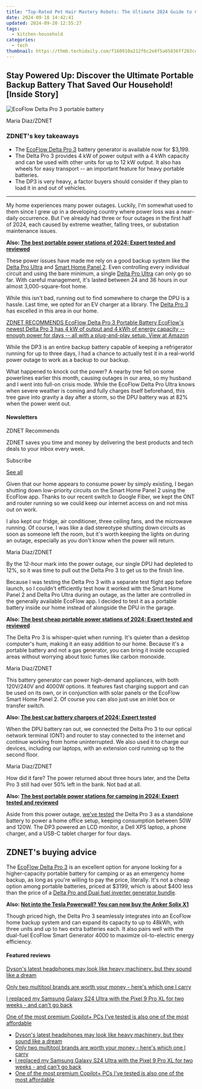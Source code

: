 ```yaml
---
title: "Top-Rated Pet Hair Mastery Robots: The Ultimate 2024 Guide to Choosing Your Perfect Roomba, Filterfox & More - Comprehensive Reviews by Tech Experts | Gizmodo"
date: 2024-09-18 14:42:41
updated: 2024-09-20 12:55:27
tags:
  - kitchen-household
categories:
  - tech
thumbnail: https://thmb.techidaily.com/f160910a212f6c2e8f5a65836ff203ce0f8a0fb9c3edf4656ba779c98a69f717.jpg
---
```


## Stay Powered Up: Discover the Ultimate Portable Backup Battery That Saved Our Household![Inside Story]

![EcoFlow Delta Pro 3 portable battery](https://www.zdnet.com/a/img/resize/493a0e14c2076aa82dd15d43be4c51552702595c/2024/06/20/9d465ec0-9e8c-4fee-b2aa-d5b5ce343244/2.jpg?auto=webp&width=1280)

Maria Diaz/ZDNET

### ZDNET's key takeaways  

* The [EcoFlow Delta Pro 3](https://buy.geni.us/Proxy.ashx?TSID=368250&GR%5FURL=https%3A%2F%2Fwww.amazon.com%2FEF-ECOFLOW-Expandable-Accessories-Emergencies%2Fdp%2FB0D14FMFZD%3Ftag%3Dzd-buy-button-20%26ascsubtag%3D%5F%5FCOM%5FCLICK%5FID%5F%5F%7C5c3a8946-cdd0-4a1e-aeeb-69a7a2257329%7Cdtp&dtb=1) battery generator is available now for $3,199.
* The Delta Pro 3 provides 4 kW of power output with a 4 kWh capacity and can be used with other units for up to 12 kW output. It also has wheels for easy transport -- an important feature for heavy portable batteries.
* The DP3 is very heavy, a factor buyers should consider if they plan to load it in and out of vehicles.

---

My home experiences many power outages. Luckily, I'm somewhat used to them since I grew up in a developing country where power loss was a near-daily occurrence. But I've already had three or four outages in the first half of 2024, each caused by extreme weather, falling trees, or substation maintenance issues.

**Also: [The best portable power stations of 2024: Expert tested and reviewed](https://www.zdnet.com/home-and-office/energy/best-portable-power-station/)**

These power issues have made me rely on a good backup system like the [Delta Pro Ultra](https://www.zdnet.com/home-and-office/energy/the-ecoflow-delta-pro-ultra-is-the-home-backup-system-we-needed-during-a-recent-storm/) and [Smart Home Panel 2](https://buy.geni.us/Proxy.ashx?TSID=368250&GR%5FURL=https%3A%2F%2Fwww.amazon.com%2FEF-ECOFLOW-Smart-Home-Panel%2Fdp%2FB0D14H686R%3Ftag%3Dzd-buy-button-20%26ascsubtag%3D%5F%5FCOM%5FCLICK%5FID%5F%5F%7C5c3a8946-cdd0-4a1e-aeeb-69a7a2257329%7Cdtp&dtb=1). Even controlling every individual circuit and using the bare minimum, a single [Delta Pro Ultra](https://buy.geni.us/Proxy.ashx?TSID=368250&GR%5FURL=https%3A%2F%2Fwww.amazon.com%2FEF-ECOFLOW-Expandable-Generator-Emergency%2Fdp%2FB0CQXMZ5BK%3Ftag%3Dzd-buy-button-20%26ascsubtag%3D%5F%5FCOM%5FCLICK%5FID%5F%5F%7C5c3a8946-cdd0-4a1e-aeeb-69a7a2257329%7Cdtp&dtb=1) can only go so far. With careful management, it's lasted between 24 and 36 hours in our almost 3,000-square-foot home.

While this isn't bad, running out to find somewhere to charge the DPU is a hassle. Last time, we opted for an EV charger at a library. The [Delta Pro 3](https://buy.geni.us/Proxy.ashx?TSID=368250&GR%5FURL=https%3A%2F%2Fwww.amazon.com%2FEF-ECOFLOW-Expandable-Accessories-Emergencies%2Fdp%2FB0D14FMFZD%3Fth%3D1%26tag%3Dzd-buy-button-20%26ascsubtag%3D%5F%5FCOM%5FCLICK%5FID%5F%5F%7C5c3a8946-cdd0-4a1e-aeeb-69a7a2257329%7Cdtp&dtb=1) has excelled in this area in our home.

[ZDNET RECOMMENDS EcoFlow Delta Pro 3 Portable Battery EcoFlow's newest Delta Pro 3 has 4 kW of output and 4 kWh of energy capacity -- enough power for days -- all with a plug-and-play setup. View at Amazon](https://buy.geni.us/Proxy.ashx?TSID=368250&GR%5FURL=https%3A%2F%2Fwww.amazon.com%2FEF-ECOFLOW-Expandable-Accessories-Emergencies%2Fdp%2FB0D14FMFZD%3Fth%3D1%26tag%3Dzd-buy-button-20%26ascsubtag%3D%5F%5FCOM%5FCLICK%5FID%5F%5F%7C5c3a8946-cdd0-4a1e-aeeb-69a7a2257329%7Cdtp&dtb=1)

While the DP3 is an entire backup battery capable of keeping a refrigerator running for up to three days, I had a chance to actually test it in a real-world power outage to work as a backup to our backup. 

What happened to knock out the power? A nearby tree fell on some powerlines earlier this month, causing outages in our area, so my husband and I went into full-on crisis mode. While the EcoFlow Delta Pro Ultra knows when severe weather is coming and fully charges itself beforehand, this tree gave into gravity a day after a storm, so the DPU battery was at 82% when the power went out.

#### Newsletters

ZDNET Recommends

ZDNET saves you time and money by delivering the best products and tech deals to your inbox every week.

 Subscribe

[See all](https://www.zdnet.com/newsletters/)

Given that our home appears to consume power by simply existing, I began shutting down low-priority circuits on the Smart Home Panel 2 using the EcoFlow app. Thanks to our recent switch to Google Fiber, we kept the ONT and router running so we could keep our internet access on and not miss out on work. 

I also kept our fridge, air conditioner, three ceiling fans, and the microwave running. Of course, I was like a dad stereotype shutting down circuits as soon as someone left the room, but it's worth keeping the lights on during an outage, especially as you don't know when the power will return.

Maria Diaz/ZDNET

By the 12-hour mark into the power outage, our single DPU had depleted to 12%, so it was time to pull out the Delta Pro 3 to get us to the finish line. 

Because I was testing the Delta Pro 3 with a separate test flight app before launch, so I couldn't efficiently test how it worked with the Smart Home Panel 2 and Delta Pro Ultra during an outage, as the latter are controlled in the generally available EcoFlow app. I decided to test it as a portable battery inside our home instead of alongside the DPU in the garage.

**Also: [The best cheap portable power stations of 2024: Expert tested and reviewed](https://www.zdnet.com/home-and-office/energy/best-cheap-portable-power-station/)**

The Delta Pro 3 is whisper-quiet when running. It's quieter than a desktop computer's hum, making it an easy addition to our home. Because it's a portable battery and not a gas generator, you can bring it inside occupied areas without worrying about toxic fumes like carbon monoxide. 

Maria Diaz/ZDNET

This battery generator can power high-demand appliances, with both 120V/240V and 4000W options. It features fast charging support and can be used on its own, or in conjunction with solar panels or the EcoFlow Smart Home Panel 2\. Of course you can also just use an inlet box or transfer switch. 

**Also: [The best car battery chargers of 2024: Expert tested](https://www.zdnet.com/home-and-office/energy/best-car-battery-charger/)**

When the DPU battery ran out, we connected the Delta Pro 3 to our optical network terminal (ONT) and router to stay connected to the internet and continue working from home uninterrupted. We also used it to charge our devices, including our laptops, with an extension cord running up to the second floor. 

Maria Diaz/ZDNET

How did it fare? The power returned about three hours later, and the Delta Pro 3 still had over 50% left in the bank. Not bad at all.

**Also: [The best portable power stations for camping in 2024: Expert tested and reviewed](https://www.zdnet.com/home-and-office/energy/best-portable-power-stations-for-camping/)**

Aside from this power outage, [we've tested](https://www.zdnet.com/home-and-office/energy/how-we-test-portable-power-stations/) the Delta Pro 3 as a standalone battery to power a home office setup, keeping consumption between 50W and 120W. The DP3 powered an LCD monitor, a Dell XPS laptop, a phone charger, and a USB-C tablet charger for four days. 

## ZDNET's buying advice

The [EcoFlow Delta Pro 3](https://buy.geni.us/Proxy.ashx?TSID=368250&GR%5FURL=https%3A%2F%2Fwww.amazon.com%2FEF-ECOFLOW-Expandable-Accessories-Emergencies%2Fdp%2FB0D14FMFZD%3Fth%3D1%26tag%3Dzd-buy-button-20%26ascsubtag%3D%5F%5FCOM%5FCLICK%5FID%5F%5F%7C5c3a8946-cdd0-4a1e-aeeb-69a7a2257329%7Cdtp&dtb=1) is an excellent option for anyone looking for a higher-capacity portable battery for camping or as an emergency home backup, as long as you're willing to pay the price, literally. It's not a cheap option among portable batteries, priced at $3199, which is about $400 less than the price of a [Delta Pro and Dual fuel inverter generator bundle](https://buy.geni.us/Proxy.ashx?TSID=368250&GR%5FURL=https%3A%2F%2Fwww.amazon.com%2FEF-ECOFLOW-Generator-High-Power-Appliances%2Fdp%2FB0BKGLCVRR%3Ftag%3Dzd-buy-button-20%26ascsubtag%3D%5F%5FCOM%5FCLICK%5FID%5F%5F%7C5c3a8946-cdd0-4a1e-aeeb-69a7a2257329%7Cdtp&dtb=1).

**Also: [Not into the Tesla Powerwall? You can now buy the Anker Solix X1](https://www.zdnet.com/home-and-office/energy/not-into-the-tesla-powerwall-you-can-now-buy-the-anker-solix-x1/)**

Though priced high, the Delta Pro 3 seamlessly integrates into an EcoFlow home backup system and can expand its capacity to up to 48kWh, with three units and up to two extra batteries each. It also pairs well with the dual-fuel EcoFlow Smart Generator 4000 to maximize oil-to-electric energy efficiency.

#### Featured reviews

[Dyson's latest headphones may look like heavy machinery, but they sound like a dream](https://www.zdnet.com/article/i-tested-dysons-500-flagship-headphones-and-theyre-more-competitive-than-expected/ "Dyson's latest headphones may look like heavy machinery, but they sound like a dream")

[Only two multitool brands are worth your money - here's which one I carry](https://www.zdnet.com/article/only-two-multitool-brands-are-worth-your-money-heres-which-one-i-carry/ "Only two multitool brands are worth your money - here's which one I carry")

[I replaced my Samsung Galaxy S24 Ultra with the Pixel 9 Pro XL for two weeks - and can't go back](https://www.zdnet.com/article/i-replaced-my-samsung-galaxy-s24-ultra-with-the-pixel-9-pro-xl-for-two-weeks-and-cant-go-back/ "I replaced my Samsung Galaxy S24 Ultra with the Pixel 9 Pro XL for two weeks - and can't go back")

[One of the most premium Copilot+ PCs I've tested is also one of the most affordable](https://www.zdnet.com/article/one-of-the-most-premium-copilot-pcs-ive-tested-is-also-one-of-the-most-affordable/ "One of the most premium Copilot+ PCs I've tested is also one of the most affordable")

* [Dyson's latest headphones may look like heavy machinery, but they sound like a dream](https://www.zdnet.com/article/i-tested-dysons-500-flagship-headphones-and-theyre-more-competitive-than-expected/ "Dyson's latest headphones may look like heavy machinery, but they sound like a dream")
* [Only two multitool brands are worth your money - here's which one I carry](https://www.zdnet.com/article/only-two-multitool-brands-are-worth-your-money-heres-which-one-i-carry/ "Only two multitool brands are worth your money - here's which one I carry")
* [I replaced my Samsung Galaxy S24 Ultra with the Pixel 9 Pro XL for two weeks - and can't go back](https://www.zdnet.com/article/i-replaced-my-samsung-galaxy-s24-ultra-with-the-pixel-9-pro-xl-for-two-weeks-and-cant-go-back/ "I replaced my Samsung Galaxy S24 Ultra with the Pixel 9 Pro XL for two weeks - and can't go back")
* [One of the most premium Copilot+ PCs I've tested is also one of the most affordable](https://www.zdnet.com/article/one-of-the-most-premium-copilot-pcs-ive-tested-is-also-one-of-the-most-affordable/ "One of the most premium Copilot+ PCs I've tested is also one of the most affordable")

<ins class="adsbygoogle"
     style="display:block"
     data-ad-format="autorelaxed"
     data-ad-client="ca-pub-7571918770474297"
     data-ad-slot="1223367746"></ins>



<ins class="adsbygoogle"
     style="display:block"
     data-ad-client="ca-pub-7571918770474297"
     data-ad-slot="8358498916"
     data-ad-format="auto"
     data-full-width-responsive="true"></ins>
